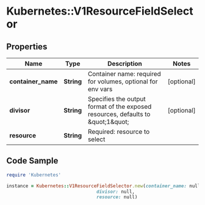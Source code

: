 # Kubernetes::V1ResourceFieldSelector

## Properties

Name | Type | Description | Notes
------------ | ------------- | ------------- | -------------
**container_name** | **String** | Container name: required for volumes, optional for env vars | [optional] 
**divisor** | **String** | Specifies the output format of the exposed resources, defaults to \&quot;1\&quot; | [optional] 
**resource** | **String** | Required: resource to select | 

## Code Sample

```ruby
require 'Kubernetes'

instance = Kubernetes::V1ResourceFieldSelector.new(container_name: null,
                                 divisor: null,
                                 resource: null)
```


